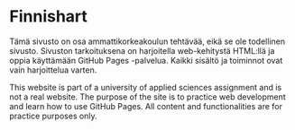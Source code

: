# Finnishart

Tämä sivusto on osa ammattikorkeakoulun tehtävää, eikä se ole todellinen sivusto. Sivuston tarkoituksena on harjoitella web-kehitystä HTML:llä ja oppia käyttämään GitHub Pages -palvelua. Kaikki sisältö ja toiminnot ovat vain harjoittelua varten.

This website is part of a university of applied sciences assignment and is not a real website. The purpose of the site is to practice web development and learn how to use GitHub Pages. All content and functionalities are for practice purposes only.
